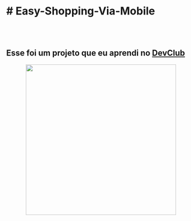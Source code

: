 <h1># Easy-Shopping-Via-Mobile</h1>
<br>
<br>
<h2> Esse foi um projeto que eu aprendi no <a href="https://rodolfomori.com.br/devclub">DevClub</a></h2>
<div align="center">
<img src="https://user-images.githubusercontent.com/103686805/204285914-c60e057a-09a7-4bd6-8913-fedfc3b65858.png" width="400px" />
</div>
